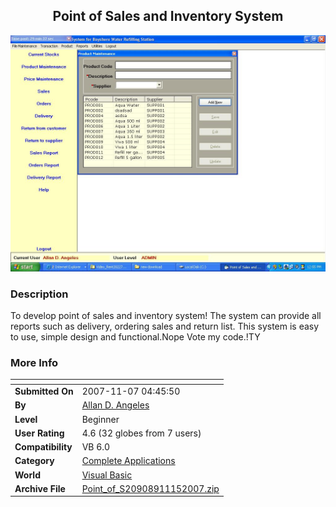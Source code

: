 ﻿<div align="center">

## Point of Sales and Inventory System

<img src="PIC2007111565272730.JPG">
</div>

### Description

To develop point of sales and inventory system! The system can provide all reports such as delivery, ordering sales and return list. This system is easy to use, simple design and functional.Nope Vote my code.!TY
 
### More Info
 


<span>             |<span>
---                |---
**Submitted On**   |2007-11-07 04:45:50
**By**             |[Allan D\. Angeles](https://github.com/Planet-Source-Code/PSCIndex/blob/master/ByAuthor/allan-d-angeles.md)
**Level**          |Beginner
**User Rating**    |4.6 (32 globes from 7 users)
**Compatibility**  |VB 6\.0
**Category**       |[Complete Applications](https://github.com/Planet-Source-Code/PSCIndex/blob/master/ByCategory/complete-applications__1-27.md)
**World**          |[Visual Basic](https://github.com/Planet-Source-Code/PSCIndex/blob/master/ByWorld/visual-basic.md)
**Archive File**   |[Point\_of\_S20908911152007\.zip](https://github.com/Planet-Source-Code/allan-d-angeles-point-of-sales-and-inventory-system__1-69636/archive/master.zip)








